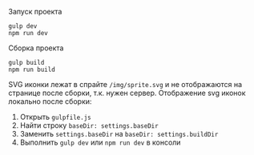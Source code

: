 Запуск проекта

```
gulp dev
npm run dev
```

Сборка проекта

```
gulp build
npm run build
```


SVG иконки лежат в спрайте `/img/sprite.svg` и не отображаются на странице после сборки, т.к. нужен сервер.
Отображение svg иконок локально после сборки:
1. Открыть `gulpfile.js`
2. Найти строку `baseDir: settings.baseDir`
3. Заменить `settings.baseDir` на `baseDir: settings.buildDir`
4. Выполнить `gulp dev` или `npm run dev` в консоли